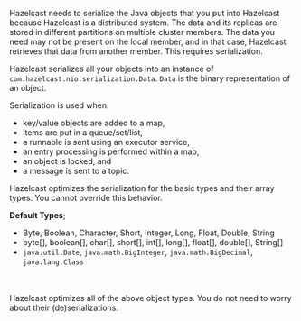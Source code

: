
Hazelcast needs to serialize the Java objects that you put into Hazelcast because Hazelcast is a distributed system. The data and its replicas are stored in different partitions on multiple cluster members. The data you need may not be present on the local member, and in that case, Hazelcast retrieves that data from another member. This requires serialization.

Hazelcast serializes all your objects into an instance of `com.hazelcast.nio.serialization.Data`. `Data` is the binary representation of an object. 

Serialization is used when:

- key/value objects are added to a map,
- items are put in a queue/set/list,
- a runnable is sent using an executor service,
- an entry processing is performed within a map,
- an object is locked, and
- a message is sent to a topic.


Hazelcast optimizes the serialization for the basic types and their array types. You cannot override this behavior.

**Default Types**; 

* Byte, Boolean, Character, Short, Integer, Long, Float, Double, String
* byte[], boolean[], char[], short[], int[], long[], float[], double[], String[]
* `java.util.Date`, `java.math.BigInteger`, `java.math.BigDecimal`, `java.lang.Class`

<br><br>
Hazelcast optimizes all of the above object types. You do not need to worry about their (de)serializations.

